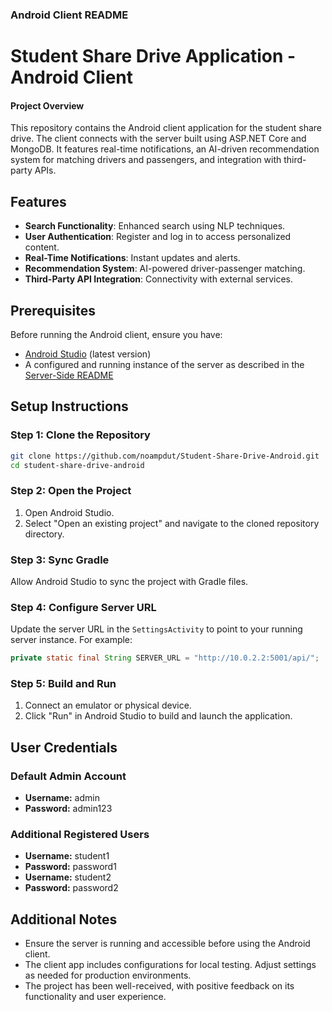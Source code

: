 
### Android Client README

# Student Share Drive Application - Android Client

#### Project Overview
This repository contains the Android client application for the student share drive. The client connects with the server built using ASP.NET Core and MongoDB. It features real-time notifications, an AI-driven recommendation system for matching drivers and passengers, and integration with third-party APIs. 

## Features
- **Search Functionality**: Enhanced search using NLP techniques.
- **User Authentication**: Register and log in to access personalized content.
- **Real-Time Notifications**: Instant updates and alerts.
- **Recommendation System**: AI-powered driver-passenger matching.
- **Third-Party API Integration**: Connectivity with external services.

## Prerequisites
Before running the Android client, ensure you have:
- [Android Studio](https://developer.android.com/studio) (latest version)
- A configured and running instance of the server as described in the [Server-Side README](https://github.com/noampdut/Student-Share-Drive-App-Server-Side-.git)

## Setup Instructions

### Step 1: Clone the Repository
```bash
git clone https://github.com/noampdut/Student-Share-Drive-Android.git
cd student-share-drive-android
```

### Step 2: Open the Project
1. Open Android Studio.
2. Select "Open an existing project" and navigate to the cloned repository directory.

### Step 3: Sync Gradle
Allow Android Studio to sync the project with Gradle files.

### Step 4: Configure Server URL
Update the server URL in the `SettingsActivity` to point to your running server instance. For example:
```java
private static final String SERVER_URL = "http://10.0.2.2:5001/api/";
```

### Step 5: Build and Run
1. Connect an emulator or physical device.
2. Click "Run" in Android Studio to build and launch the application.

## User Credentials

### Default Admin Account
- **Username:** admin
- **Password:** admin123

### Additional Registered Users
- **Username:** student1
- **Password:** password1
- **Username:** student2
- **Password:** password2

## Additional Notes
- Ensure the server is running and accessible before using the Android client.
- The client app includes configurations for local testing. Adjust settings as needed for production environments.
- The project has been well-received, with positive feedback on its functionality and user experience.
